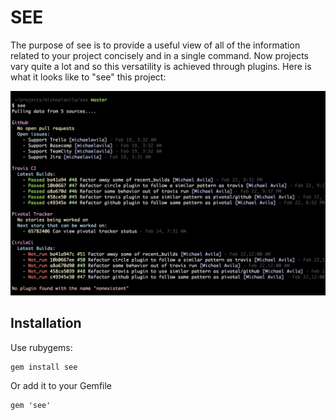 # SEE

The purpose of see is to provide a useful view of all of the information related to your project concisely and in a single command. Now projects vary quite a lot and so this versatility is achieved through plugins. Here is what it looks like to "see" this project:

![Screenshot](doc/screenshot.png)

## Installation

Use rubygems:

    gem install see

Or add it to your Gemfile

    gem 'see'
